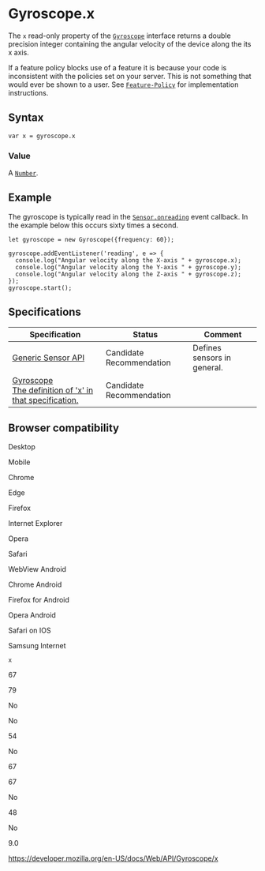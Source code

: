 # Gyroscope.x

The `x` read-only property of the [`Gyroscope`](../gyroscope) interface returns a double precision integer containing the angular velocity of the device along the its x axis.

If a feature policy blocks use of a feature it is because your code is inconsistent with the policies set on your server. This is not something that would ever be shown to a user. See [`Feature-Policy`](https://developer.mozilla.org/en-US/docs/Web/HTTP/Headers/Feature-Policy) for implementation instructions.

## Syntax

    var x = gyroscope.x

### Value

A [`Number`](https://developer.mozilla.org/en-US/docs/Web/JavaScript/Reference/Global_Objects/Number).

## Example

The gyroscope is typically read in the [`Sensor.onreading`](../sensor/onreading) event callback. In the example below this occurs sixty times a second.

    let gyroscope = new Gyroscope({frequency: 60});

    gyroscope.addEventListener('reading', e => {
      console.log("Angular velocity along the X-axis " + gyroscope.x);
      console.log("Angular velocity along the Y-axis " + gyroscope.y);
      console.log("Angular velocity along the Z-axis " + gyroscope.z);
    });
    gyroscope.start();

## Specifications

<table><thead><tr class="header"><th>Specification</th><th>Status</th><th>Comment</th></tr></thead><tbody><tr class="odd"><td><a href="https://www.w3.org/TR/generic-sensor/">Generic Sensor API</a></td><td><span class="spec-cr">Candidate Recommendation</span></td><td>Defines sensors in general.</td></tr><tr class="even"><td><a href="https://www.w3.org/TR/gyroscope/#gyroscope-x">Gyroscope<br />
<span class="small">The definition of 'x' in that specification.</span></a></td><td><span class="spec-cr">Candidate Recommendation</span></td><td></td></tr></tbody></table>

## Browser compatibility

Desktop

Mobile

Chrome

Edge

Firefox

Internet Explorer

Opera

Safari

WebView Android

Chrome Android

Firefox for Android

Opera Android

Safari on IOS

Samsung Internet

`x`

67

79

No

No

54

No

67

67

No

48

No

9.0

<a href="https://developer.mozilla.org/en-US/docs/Web/API/Gyroscope/x" class="_attribution-link">https://developer.mozilla.org/en-US/docs/Web/API/Gyroscope/x</a>
